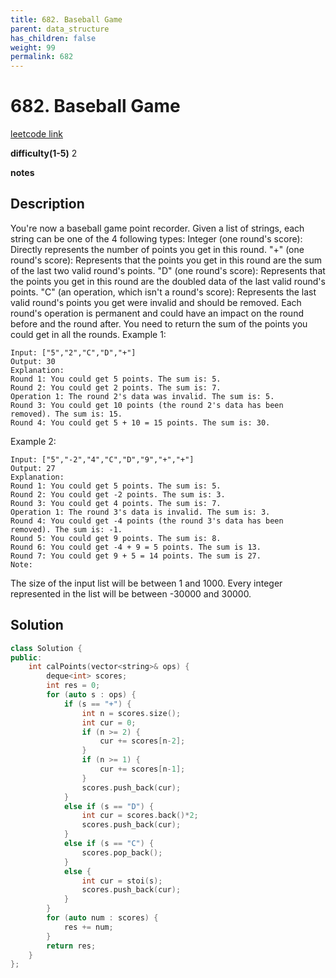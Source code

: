 ```yaml
---
title: 682. Baseball Game
parent: data_structure
has_children: false
weight: 99
permalink: 682
---
```

# 682. Baseball Game
[leetcode link](https://leetcode.com/problems/baseball-game/)

**difficulty(1-5)** 
2

**notes**   


## Description

You're now a baseball game point recorder.
Given a list of strings, each string can be one of the 4 following types:
Integer (one round's score): Directly represents the number of points you get in this round.
"+" (one round's score): Represents that the points you get in this round are the sum of the last two valid round's points.
"D" (one round's score): Represents that the points you get in this round are the doubled data of the last valid round's points.
"C" (an operation, which isn't a round's score): Represents the last valid round's points you get were invalid and should be removed.
Each round's operation is permanent and could have an impact on the round before and the round after.
You need to return the sum of the points you could get in all the rounds.
Example 1:
```
Input: ["5","2","C","D","+"]
Output: 30
Explanation: 
Round 1: You could get 5 points. The sum is: 5.
Round 2: You could get 2 points. The sum is: 7.
Operation 1: The round 2's data was invalid. The sum is: 5.  
Round 3: You could get 10 points (the round 2's data has been removed). The sum is: 15.
Round 4: You could get 5 + 10 = 15 points. The sum is: 30.
```

Example 2:
```
Input: ["5","-2","4","C","D","9","+","+"]
Output: 27
Explanation: 
Round 1: You could get 5 points. The sum is: 5.
Round 2: You could get -2 points. The sum is: 3.
Round 3: You could get 4 points. The sum is: 7.
Operation 1: The round 3's data is invalid. The sum is: 3.  
Round 4: You could get -4 points (the round 3's data has been removed). The sum is: -1.
Round 5: You could get 9 points. The sum is: 8.
Round 6: You could get -4 + 9 = 5 points. The sum is 13.
Round 7: You could get 9 + 5 = 14 points. The sum is 27.
Note:
```
The size of the input list will be between 1 and 1000.
Every integer represented in the list will be between -30000 and 30000.

## Solution

```c++
class Solution {
public:
    int calPoints(vector<string>& ops) {
        deque<int> scores;
        int res = 0;  
        for (auto s : ops) {
            if (s == "+") {
                int n = scores.size();
                int cur = 0;
                if (n >= 2) {
                    cur += scores[n-2];
                }
                if (n >= 1) {
                    cur += scores[n-1];
                }
                scores.push_back(cur);
            }
            else if (s == "D") {
                int cur = scores.back()*2;
                scores.push_back(cur);
            }
            else if (s == "C") {
                scores.pop_back();
            }
            else {
                int cur = stoi(s);
                scores.push_back(cur);
            }
        }        
        for (auto num : scores) {
            res += num;
        }
        return res;
    }
};
```